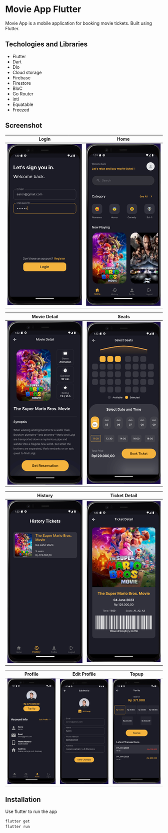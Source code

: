 # Movie App Flutter

Movie App is a mobile application for booking movie tickets. Built using Flutter.

## Techologies and Libraries

- Flutter
- Dart
- Dio
- Cloud storage
- Firebase
- Firestore
- BloC
- Go Router
- intl
- Equatable
- Freezed

## Screenshot

| Login                                     | Home                                     |
| ----------------------------------------- | ---------------------------------------- |
| ![Login page](assets/img/screenshot1.png) | ![Home page](assets/img/screenshot2.png) |

| Movie Detail                                     | Seats                                     |
| ------------------------------------------------ | ----------------------------------------- |
| ![Movie Detail page](assets/img/screenshot3.png) | ![Seats page](assets/img/screenshot4.png) |

| History                                     | Ticket Detail                                     |
| ------------------------------------------- | ------------------------------------------------- |
| ![History page](assets/img/screenshot5.png) | ![Ticket detail page](assets/img/screenshot6.png) |

| Profile                                     | Edit Profile                                     | Topup                                     |
| ------------------------------------------- | ------------------------------------------------ | ----------------------------------------- |
| ![Profile page](assets/img/screenshot8.png) | ![Edit profile page](assets/img/screenshot7.png) | ![Topup page](assets/img/screenshot9.png) |

## Installation

Use flutter to run the app

```bash
flutter get
flutter run
```

